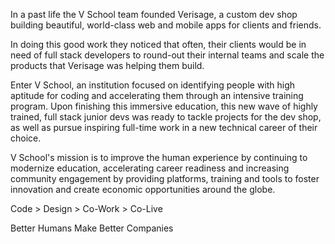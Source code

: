 In a past life the V School team founded Verisage, a custom dev shop building beautiful, world-class web and mobile apps for clients and friends.

In doing this good work they noticed that often, their clients would be in need of full stack developers to round-out their internal teams and scale the products that Verisage was helping them build.

Enter V School, an institution focused on identifying people with high aptitude for coding and accelerating them through an intensive training program. Upon finishing this immersive education, this new wave of highly trained, full stack junior devs was ready to tackle projects for the dev shop, as well as pursue inspiring full-time work in a new technical career of their choice.

V School's mission is to improve the human experience by continuing to modernize education, accelerating career readiness and increasing community engagement by providing platforms, training and tools to foster innovation and create economic opportunities around the globe.

Code > Design > Co-Work > Co-Live

Better Humans Make Better Companies
